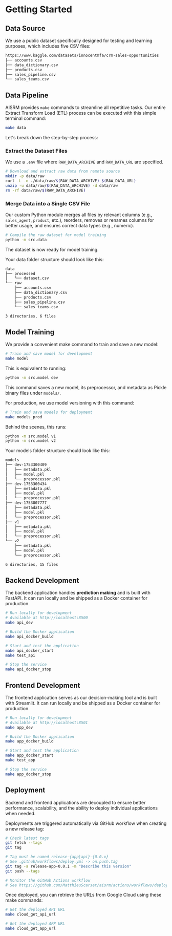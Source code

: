 # Getting Started

## Data Source

We use a public dataset specifically designed for testing and learning purposes, which includes five CSV files:

```bash
https://www.kaggle.com/datasets/innocentmfa/crm-sales-opportunities
├── accounts.csv
├── data_dictionary.csv
├── products.csv
├── sales_pipeline.csv
└── sales_teams.csv
```

## Data Pipeline

AISRM provides `make` commands to streamline all repetitive tasks. Our entire Extract Transform Load (ETL) process can be executed with this simple terminal command:

```bash
make data
```

Let's break down the step-by-step process:

### Extract the Dataset Files

We use a `.env` file where `RAW_DATA_ARCHIVE` and `RAW_DATA_URL` are specified.

```bash
# Download and extract raw data from remote source
mkdir -p data/raw
curl -L -o ./data/raw/$(RAW_DATA_ARCHIVE) $(RAW_DATA_URL)
unzip -u data/raw/$(RAW_DATA_ARCHIVE) -d data/raw
rm -rf data/raw/$(RAW_DATA_ARCHIVE)
```

### Merge Data into a Single CSV File

Our custom Python module merges all files by relevant columns (e.g., `sales_agent`, `product`, etc.), reorders, removes or renames columns for better usage, and ensures correct data types (e.g., numeric).

```bash
# Compile the raw dataset for model training
python -m src.data
```

The dataset is now ready for model training.

Your data folder structure should look like this:

```bash
data
├── processed
│   └── dataset.csv
└── raw
    ├── accounts.csv
    ├── data_dictionary.csv
    ├── products.csv
    ├── sales_pipeline.csv
    └── sales_teams.csv

3 directories, 6 files
```

## Model Training

We provide a convenient make command to train and save a new model:

```bash
# Train and save model for development
make model
```

This is equivalent to running:

```bash
python -m src.model dev
```

This command saves a new model, its preprocessor, and metadata as Pickle binary files under `models/`.

For production, we use model versioning with this command:

```bash
# Train and save models for deployment
make models_prod
```

Behind the scenes, this runs:

```bash
python -m src.model v1
python -m src.model v2
```

Your models folder structure should look like this:

```bash
models
├── dev-1753300409
│   ├── metadata.pkl
│   ├── model.pkl
│   └── preprocessor.pkl
├── dev-1753300434
│   ├── metadata.pkl
│   ├── model.pkl
│   └── preprocessor.pkl
├── dev-1753807777
│   ├── metadata.pkl
│   ├── model.pkl
│   └── preprocessor.pkl
├── v1
│   ├── metadata.pkl
│   ├── model.pkl
│   └── preprocessor.pkl
└── v2
    ├── metadata.pkl
    ├── model.pkl
    └── preprocessor.pkl

6 directories, 15 files
```

## Backend Development

The backend application handles **prediction making** and is built with FastAPI. It can run locally and be shipped as a Docker container for production.

```bash
# Run locally for development
# Available at http://localhost:8500
make api_dev

# Build the Docker application
make api_docker_build

# Start and test the application
make api_docker_start
make test_api

# Stop the service
make api_docker_stop
```

## Frontend Development

The frontend application serves as our decision-making tool and is built with Streamlit. It can run locally and be shipped as a Docker container for production.

```bash
# Run locally for development
# Available at http://localhost:8501
make app_dev

# Build the Docker application
make app_docker_build

# Start and test the application
make app_docker_start
make test_app

# Stop the service
make app_docker_stop
```

## Deployment

Backend and frontend applications are decoupled to ensure better performance, scalability, and the ability to deploy individual applications when needed.

Deployments are triggered automatically via GitHub workflow when creating a new release tag:

```bash
# Check latest tags
git fetch --tags
git tag

# Tag must be named release-{app|api}-{0.0.x}
# See .github/workflows/deploy.yml -> on.push.tag
git tag -a release-app-0.0.1 -m "Describe this version"
git push --tags

# Monitor the GitHub Actions workflow
# See https://github.com/MatthieuScarset/aisrm/actions/workflows/deploy.yml
```

Once deployed, you can retrieve the URLs from Google Cloud using these make commands:

```bash
# Get the deployed API URL
make cloud_get_api_url

# Get the deployed APP URL
make cloud_get_app_url
```